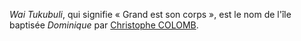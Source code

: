 <!-- TITLE: Wai Tukubuli / Dominique -->
<!-- SUBTITLE: Présentation de l'ile Wai Tukubuli -->

*Wai Tukubuli*, qui signifie « Grand est son corps », est le nom de l'île baptisée *Dominique* par [Christophe COLOMB]().